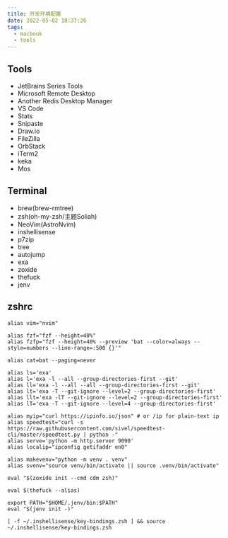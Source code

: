```yaml
---
title: 开发环境配置
date: 2022-05-02 18:37:26
tags:
  - macbook
  - tools
---
```


## Tools
- JetBrains Series Tools
- Microsoft Remote Desktop
- Another Redis Desktop Manager
- VS Code
- Stats
- Snipaste
- Draw.io
- FileZilla
- OrbStack
- iTerm2
- keka
- Mos

## Terminal
- brew(brew-rmtree)
- zsh(oh-my-zsh/主题Soliah)
- NeoVim(AstroNvim)
- inshellisense
- p7zip
- tree
- autojump
- exa
- zoxide
- thefuck
- jenv

## zshrc
```
alias vim="nvim"

alias fzf="fzf --height=40%"
alias fzfp="fzf --height=40% --preview 'bat --color=always --style=numbers --line-range=:500 {}'"

alias cat=bat --paging=never

alias ls='exa'
alias l='exa -l --all --group-directories-first --git'
alias ll='exa -l --all --all --group-directories-first --git'
alias lt='exa -T --git-ignore --level=2 --group-directories-first'
alias llt='exa -lT --git-ignore --level=2 --group-directories-first'
alias lT='exa -T --git-ignore --level=4 --group-directories-first'

alias myip="curl https://ipinfo.io/json" # or /ip for plain-text ip
alias speedtest="curl -s https://raw.githubusercontent.com/sivel/speedtest-cli/master/speedtest.py | python -"
alias serve='python -m http.server 9090'
alias localip="ipconfig getifaddr en0"

alias makevenv="python -m venv . venv"
alias svenv="source venv/bin/activate || source .venv/bin/activate"

eval "$(zoxide init --cmd cdm zsh)"

eval $(thefuck --alias)

export PATH="$HOME/.jenv/bin:$PATH"
eval "$(jenv init -)"

[ -f ~/.inshellisense/key-bindings.zsh ] && source ~/.inshellisense/key-bindings.zsh
```
